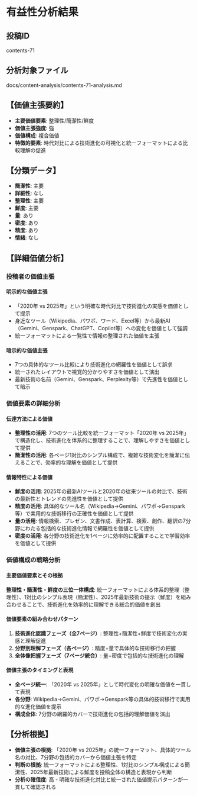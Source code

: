 # 有益性分析結果

## 投稿ID
contents-71

## 分析対象ファイル
docs/content-analysis/contents-71-analysis.md

## 【価値主張要約】
- **主要価値要素**: 整理性/簡潔性/鮮度
- **価値主張強度**: 強
- **価値構成**: 複合価値
- **特徴的要素**: 時代対比による技術進化の可視化と統一フォーマットによる比較理解の促進

## 【分類データ】
- **簡潔性**: 主要
- **詳細性**: なし
- **整理性**: 主要
- **鮮度**: 主要
- **量**: あり
- **密度**: あり
- **精度**: あり
- **情緒**: なし

## 【詳細価値分析】

### 投稿者の価値主張

#### 明示的な価値主張
- 「2020年 vs 2025年」という明確な時代対比で技術進化の実感を価値として提示
- 身近なツール（Wikipedia、パワポ、ワード、Excel等）から最新AI（Gemini、Genspark、ChatGPT、Copilot等）への変化を価値として強調
- 統一フォーマットによる一覧性で情報の整理された価値を主張

#### 暗示的な価値主張
- 7つの具体的なツール比較により技術進化の網羅性を価値として訴求
- 統一されたレイアウトで視覚的分かりやすさを価値として演出
- 最新技術の名前（Gemini、Genspark、Perplexity等）で先進性を価値として暗示

### 価値要素の詳細分析

#### 伝達方法による価値
- **整理性の活用**: 7つのツール比較を統一フォーマット「2020年 vs 2025年」で構造化し、技術進化を体系的に整理することで、理解しやすさを価値として提供
- **簡潔性の活用**: 各ページ1対比のシンプル構成で、複雑な技術変化を簡潔に伝えることで、効率的な理解を価値として提供

#### 情報特性による価値
- **鮮度の活用**: 2025年の最新AIツールと2020年の従来ツールの対比で、技術の最新性とトレンドの先進性を価値として提供
- **精度の活用**: 具体的なツール名（Wikipedia→Gemini、パワポ→Genspark等）で実用的な技術移行の正確性を価値として提供
- **量の活用**: 情報検索、プレゼン、文書作成、表計算、検索、創作、翻訳の7分野にわたる包括的な技術進化情報で網羅性を価値として提供
- **密度の活用**: 各分野の技術進化を1ページに効率的に配置することで学習効率を価値として提供

### 価値構成の戦略分析

#### 主要価値要素とその根拠
**整理性・簡潔性・鮮度の三位一体構成**: 統一フォーマットによる体系的整理（整理性）、1対比のシンプル表現（簡潔性）、2025年最新技術の提示（鮮度）を組み合わせることで、技術進化を効率的に理解できる総合的価値を創出

#### 価値要素の組み合わせパターン
1. **技術進化認識フェーズ（全7ページ）**: 整理性+簡潔性+鮮度で技術変化の実感と理解促進
2. **分野別理解フェーズ（各ページ）**: 精度+量で具体的な技術移行の把握
3. **全体像把握フェーズ（7ページ統合）**: 量+密度で包括的な技術進化の理解

#### 価値主張のタイミングと表現
- **全ページ統一**: 「2020年 vs 2025年」として時代変化の明確な価値を一貫して表現
- **各分野**: Wikipedia→Gemini、パワポ→Genspark等の具体的技術移行で実用的な進化価値を提示
- **構成全体**: 7分野の網羅的カバーで技術進化の包括的理解価値を演出

## 【分析根拠】
- **価値主張の根拠**: 「2020年 vs 2025年」の統一フォーマット、具体的ツール名の対比、7分野の包括的カバーから価値主張を特定
- **判断の根拠**: 統一フォーマットによる整理性、1対比のシンプル構成による簡潔性、2025年最新技術による鮮度を投稿全体の構造と表現から判断
- **分析の確信度**: 高 - 明確な技術進化対比と統一された価値提示パターンが一貫して確認される